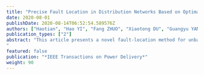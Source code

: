 ```yaml
---
title: "Precise Fault Location in Distribution Networks Based on Optimal Monitor Allocation"
date: 2020-08-01
publishDate: 2020-08-14T06:52:54.589576Z
authors: ["Haotian", "Hao YI", "Fang ZHUO", "Xiaotong DU", "Guangyu YANG"]
publication_types: ["2"]
abstract: "This article presents a novel fault-location method for unbalanced distribution networks in the presence of distributed generations. By utilizing the linear least square method, the can- didate faulty lines are selected, and the injected fault currents are derived from the sparse voltage phasor measurements. According to the obtainability of the fault currents, two types of approaches are adopted for estimating the per-unit fault location. By taking advantage of the precise fault-location scheme, the actual faulted line and the accurate fault location are identified. Also, in order to compromise between the fault-location accuracy and the allocation costs, an optimal monitor-allocation algorithm is developed for determining the Pareto-optimal set of meter placements that have the minimal number of monitors to satisfy the requirements of fault-location accuracy. The proposed optimal allocation algorithm and the two types of fault-location approaches are validated on a modified IEEE 123-node test feeder using Matlab and Simulink.
"
featured: false
publication: "*IEEE Transactions on Power Delivery*"
weight: 90
---
```


